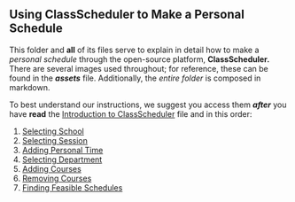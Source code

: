 ## Using ClassScheduler to Make a Personal Schedule

This folder and **all** of its files serve to explain in detail how to make a _personal schedule_ through the open-source platform, **ClassScheduler.** There are several images used throughout; for reference, these can be found in the **_assets_** file. Additionally, the _entire folder_ is composed in markdown. 

To best understand our instructions, we suggest you access them **_after_** you have **read** the [Introduction to ClassScheduler]( team6/docs/1-Introduction%to%ClassScheduler/README.md) file and in this order:
1. [Selecting School](1-Selecting%20School.md)
2. [Selecting Session](2-Selecting%20Session.md)
3. [Adding Personal Time](3-Adding%20Personal%20Time.md)
4. [Selecting Department](4-Selecting%20Department.md)
5. [Adding Courses](5-Adding%20Courses.md)
6. [Removing Courses](6-Removing%20Courses.md)
7. [Finding Feasible Schedules](7-Finding%20Feasible%20Schedules.md)
